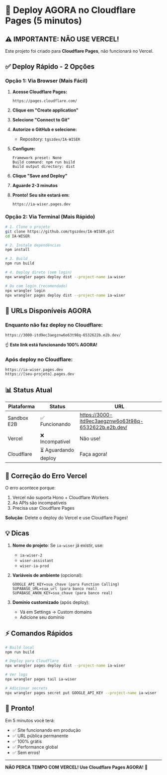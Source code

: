 # 🚀 Deploy AGORA no Cloudflare Pages (5 minutos)

## ⚠️ IMPORTANTE: NÃO USE VERCEL!
Este projeto foi criado para **Cloudflare Pages**, não funcionará no Vercel.

## ✅ Deploy Rápido - 2 Opções

### Opção 1: Via Browser (Mais Fácil)

1. **Acesse Cloudflare Pages:**
   ```
   https://pages.cloudflare.com/
   ```

2. **Clique em "Create application"**

3. **Selecione "Connect to Git"**

4. **Autorize o GitHub e selecione:**
   - Repository: `tgszdev/IA-WISER`

5. **Configure:**
   ```
   Framework preset: None
   Build command: npm run build
   Build output directory: dist
   ```

6. **Clique "Save and Deploy"**

7. **Aguarde 2-3 minutos**

8. **Pronto! Seu site estará em:**
   ```
   https://ia-wiser.pages.dev
   ```

### Opção 2: Via Terminal (Mais Rápido)

```bash
# 1. Clone o projeto
git clone https://github.com/tgszdev/IA-WISER.git
cd IA-WISER

# 2. Instale dependências
npm install

# 3. Build
npm run build

# 4. Deploy direto (sem login)
npx wrangler pages deploy dist --project-name ia-wiser

# Ou com login (recomendado)
npx wrangler login
npx wrangler pages deploy dist --project-name ia-wiser
```

## 🎯 URLs Disponíveis AGORA

### Enquanto não faz deploy no Cloudflare:
```
https://3000-itd9ec3aegznw6o63t98q-6532622b.e2b.dev/
```
☝️ **Este link está funcionando 100% AGORA!**

### Após deploy no Cloudflare:
```
https://ia-wiser.pages.dev
https://[seu-projeto].pages.dev
```

## 📊 Status Atual

| Plataforma | Status | URL |
|------------|--------|-----|
| Sandbox E2B | ✅ Funcionando | https://3000-itd9ec3aegznw6o63t98q-6532622b.e2b.dev/ |
| Vercel | ❌ Incompatível | Não use! |
| Cloudflare | ⏳ Aguardando deploy | Faça agora! |

## 🔧 Correção do Erro Vercel

O erro acontece porque:
1. Vercel não suporta Hono + Cloudflare Workers
2. As APIs são incompatíveis
3. Precisa usar Cloudflare Pages

**Solução**: Delete o deploy do Vercel e use Cloudflare Pages!

## 💡 Dicas

1. **Nome do projeto**: Se `ia-wiser` já existir, use:
   - `ia-wiser-2`
   - `wiser-assistant`
   - `wiser-ia-prod`

2. **Variáveis de ambiente** (opcional):
   ```
   GOOGLE_API_KEY=sua_chave (para Function Calling)
   SUPABASE_URL=sua_url (para banco real)
   SUPABASE_ANON_KEY=sua_chave (para banco real)
   ```

3. **Domínio customizado** (após deploy):
   - Vá em Settings → Custom domains
   - Adicione seu domínio

## ⚡ Comandos Rápidos

```bash
# Build local
npm run build

# Deploy para Cloudflare
npx wrangler pages deploy dist --project-name ia-wiser

# Ver logs
npx wrangler pages tail ia-wiser

# Adicionar secrets
npx wrangler pages secret put GOOGLE_API_KEY --project-name ia-wiser
```

## 🎉 Pronto!

Em 5 minutos você terá:
- ✅ Site funcionando em produção
- ✅ URL pública permanente
- ✅ 100% grátis
- ✅ Performance global
- ✅ Sem erros!

---

**NÃO PERCA TEMPO COM VERCEL! Use Cloudflare Pages AGORA!** 🚀